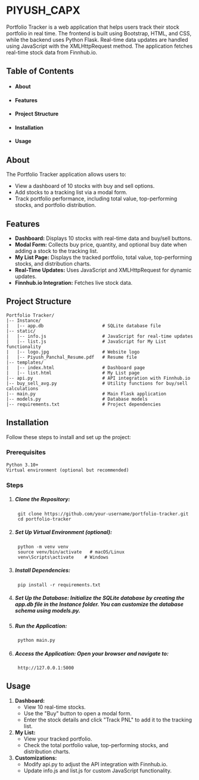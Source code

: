 # PIYUSH_CAPX
Portfolio Tracker is a web application that helps users track their stock portfolio in real time. The frontend is built using Bootstrap, HTML, and CSS, while the backend uses Python Flask. Real-time data updates are handled using JavaScript with the XMLHttpRequest method. The application fetches real-time stock data from Finnhub.io.

## Table of Contents
  * #### About
  * #### Features
  * #### Project Structure
  * #### Installation
  * #### Usage

## About
The Portfolio Tracker application allows users to:
  * View a dashboard of 10 stocks with buy and sell options.
  * Add stocks to a tracking list via a modal form.
  * Track portfolio performance, including total value, top-performing stocks, and portfolio distribution.
  
## Features
  * **Dashboard:** Displays 10 stocks with real-time data and buy/sell buttons.
  * **Modal Form:** Collects buy price, quantity, and optional buy date when adding a stock to the tracking list.
  * **My List Page:** Displays the tracked portfolio, total value, top-performing stocks, and distribution charts.
  * **Real-Time Updates:** Uses JavaScript and XMLHttpRequest for dynamic updates.
  * **Finnhub.io Integration:** Fetches live stock data.

## Project Structure
    Portfolio Tracker/
    |-- Instance/
    |   |-- app.db                      # SQLite database file
    |-- static/
    |   |-- info.js                     # JavaScript for real-time updates
    |   |-- list.js                     # JavaScript for My List functionality
    |   |-- logo.jpg                    # Website logo
    |   |-- Piyush_Panchal_Resume.pdf   # Resume file
    |-- templates/
    |   |-- index.html                  # Dashboard page
    |   |-- list.html                   # My List page
    |-- api.py                          # API integration with Finnhub.io
    |-- buy_sell_avg.py                 # Utility functions for buy/sell calculations
    |-- main.py                         # Main Flask application
    |-- models.py                       # Database models
    |-- requirements.txt                # Project dependencies

## Installation
Follow these steps to install and set up the project:

### Prerequisites
    Python 3.10+
    Virtual environment (optional but recommended)
    

### Steps
1. ##### Clone the Repository: #####
        git clone https://github.com/your-username/portfolio-tracker.git
        cd portfolio-tracker
2. ##### Set Up Virtual Environment (optional): #####
        python -m venv venv
        source venv/bin/activate   # macOS/Linux
        venv\Scripts\activate    # Windows
3. ##### Install Dependencies: #####
        pip install -r requirements.txt
4. ##### Set Up the Database:  Initialize the SQLite database by creating the app.db file in the Instance folder. You can customize the database schema using models.py.
5. ##### Run the Application: 
        python main.py
6. ##### Access the Application: Open your browser and navigate to: #####
        http://127.0.0.1:5000

## Usage

1. **Dashboard:**
    * View 10 real-time stocks.
    * Use the "Buy" button to open a modal form.
    * Enter the stock details and click "Track PNL" to add it to the tracking list.
2. **My List:**
    * View your tracked portfolio.
    * Check the total portfolio value, top-performing stocks, and distribution charts.
3. **Customizations:**
    * Modify api.py to adjust the API integration with Finnhub.io.
    * Update info.js and list.js for custom JavaScript functionality.




  
